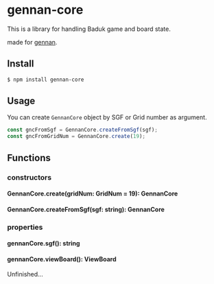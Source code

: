 # gennan-core

This is a library for handling Baduk game and board state.

made for [gennan](https://github.com/harutofujihara/gennan).

## Install
```sh
$ npm install gennan-core
```

## Usage

You can create `GennanCore` object by SGF or Grid number as argument.

```js
const gncFromSgf = GennanCore.createFromSgf(sgf);
const gncFromGridNum = GennanCore.create(19);
```

## Functions

### constructors
#### GennanCore.create(gridNum: GridNum = 19): GennanCore
#### GennanCore.createFromSgf(sgf: string): GennanCore

### properties
#### gennanCore.sgf(): string
#### gennanCore.viewBoard(): ViewBoard

Unfinished...
